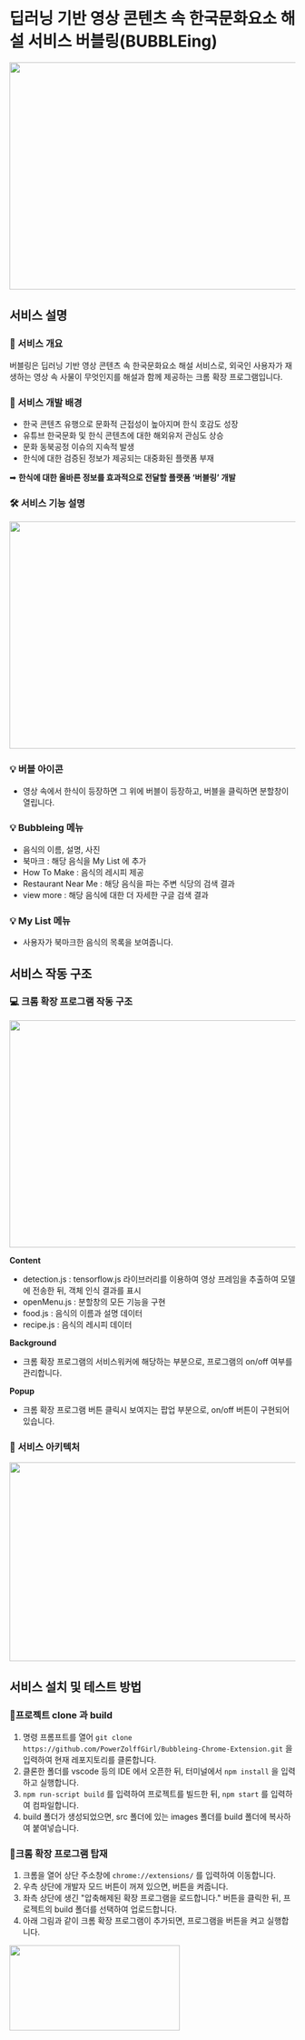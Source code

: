 # 딥러닝 기반 영상 콘텐츠 속 한국문화요소 해설 서비스 버블링(BUBBLEing)

<img src = "https://user-images.githubusercontent.com/78165538/170541583-7df1dffe-18a3-49f5-8c88-855c53ca74ed.png" width="700" height="400">

## 서비스 설명

### :gift: 서비스 개요
버블링은 딥러닝 기반 영상 콘텐츠 속 한국문화요소 해설 서비스로, 외국인 사용자가 재생하는 영상 속 사물이 무엇인지를 해설과 함께 제공하는 크롬 확장 프로그램입니다.

### :art: 서비스 개발 배경
- 한국 콘텐츠 유행으로 문화적 근접성이 높아지며 한식 호감도 성장  
- 유튜브 한국문화 및 한식 콘텐츠에 대한 해외유저 관심도 상승
- 문화 동북공정 이슈의 지속적 발생
- 한식에 대한 검증된 정보가 제공되는 대중화된 플랫폼 부재  

➡ **한식에 대한 올바른 정보를 효과적으로 전달할 플랫폼 ‘버블링’ 개발**
### 🛠️ 서비스 기능 설명
<img src = "https://user-images.githubusercontent.com/78165538/170545584-aca304a0-5c33-4814-b370-861d6a4092be.png" width="700" height="400">  

### :bulb: 버블 아이콘
- 영상 속에서 한식이 등장하면 그 위에 버블이 등장하고, 버블을 클릭하면 분할창이 열립니다.   
### :bulb: Bubbleing 메뉴 
- 음식의 이름, 설명, 사진  
- 북마크 : 해당 음식을 My List 에 추가  
- How To Make : 음식의 레시피 제공  
- Restaurant Near Me : 해당 음식을 파는 주변 식당의 검색 결과  
- view more : 해당 음식에 대한 더 자세한 구글 검색 결과  
### :bulb: My List 메뉴
- 사용자가 북마크한 음식의 목록을 보여줍니다.
## 서비스 작동 구조
### 💻 크롬 확장 프로그램 작동 구조
<img src = "https://user-images.githubusercontent.com/78165538/170555331-23c33566-2975-44d6-a648-e25fc82a5a36.png" width="700" height="400">

**Content**
- detection.js : tensorflow.js 라이브러리를 이용하여 영상 프레임을 추출하여 모델에 전송한 뒤, 객체 인식 결과를 표시
- openMenu.js : 분할창의 모든 기능을 구현
- food.js : 음식의 이름과 설명 데이터
- recipe.js : 음식의 레시피 데이터  

**Background**  
- 크롬 확장 프로그램의 서비스워커에 해당하는 부분으로, 프로그램의 on/off 여부를 관리합니다.  

**Popup**  
- 크롬 확장 프로그램 버튼 클릭시 보여지는 팝업 부분으로, on/off 버튼이 구현되어 있습니다.  

### :wrench: 서비스 아키텍처
<img src = "https://user-images.githubusercontent.com/78165538/170556843-1c7df14b-3259-40ea-bdf6-2109286cc925.png" width="700" height="350">

## 서비스 설치 및 테스트 방법
### :mag_right:프로젝트 clone 과 build  
1) 명령 프롬프트를 열어  ``git clone https://github.com/PowerZolffGirl/Bubbleing-Chrome-Extension.git``  을 입력하여 현재 레포지토리를 클론합니다.
2) 클론한 폴더를 vscode 등의 IDE 에서 오픈한 뒤, 터미널에서 ``npm install`` 을 입력하고 실행합니다.
3) ``npm run-script build``  를 입력하여 프로젝트를 빌드한 뒤, ``npm start`` 를 입력하여 컴파일합니다.
4) build 폴더가 생성되었으면, src 폴더에 있는 images 폴더를 build 폴더에 복사하여 붙여넣습니다.

### :mag_right:크롬 확장 프로그램 탑재  
1) 크롬을 열어 상단 주소창에 ``chrome://extensions/`` 를 입력하여 이동합니다.
2) 우측 상단에 개발자 모드 버튼이 꺼져 있으면, 버튼을 켜줍니다.
3) 좌측 상단에 생긴 "압축해제된 확장 프로그램을 로드합니다." 버튼을 클릭한 뒤, 프로젝트의 build 폴더를 선택하여 업로드합니다.
4) 아래 그림과 같이 크롬 확장 프로그램이 추가되면, 프로그램을 버튼을 켜고 실행합니다.
<img src = "https://user-images.githubusercontent.com/78165538/170560278-c4c11e84-c0a6-4f28-ad2c-cf1fbf7b7cc0.png" width="300" height="150">


